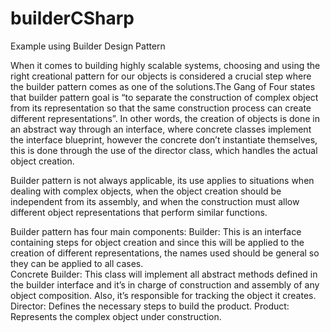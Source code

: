 # builderCSharp
Example using Builder Design Pattern 


When it comes to building highly scalable systems, choosing and using the right creational pattern for our objects is considered a crucial step where the builder pattern comes as one of the solutions.The Gang of Four states that builder pattern goal is “to separate the construction of complex object from its representation so that the same construction process can create different representations”. In other words, the creation of objects is done in an abstract way through an interface, where concrete classes implement the interface blueprint, however the concrete don’t instantiate themselves, this is done through the use of the director class, which handles the actual object creation.

Builder pattern is not always applicable, its use applies to situations when dealing with complex objects, when the object creation should be independent from its assembly, and when the construction must allow different object representations that perform similar functions.    


Builder pattern has four main components:
Builder: This is an interface containing steps for object creation and since this will be applied to the creation of different representations, the names used should be general so they can be applied to all cases.   
Concrete Builder: This class will implement all abstract methods defined in the builder interface and it’s in charge of construction and assembly of any object composition. Also, it’s responsible for tracking the object it creates.  
Director: Defines the necessary steps to build the product.
Product: Represents the complex object under construction.
